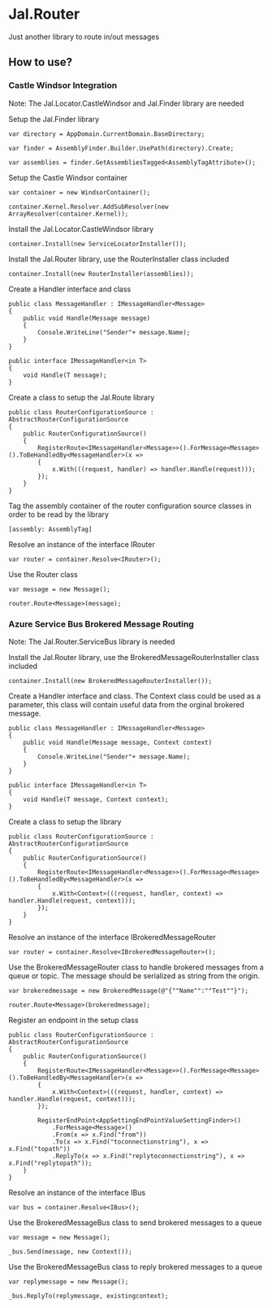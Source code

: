 # Jal.Router
Just another library to route in/out messages

## How to use?

### Castle Windsor Integration

Note: The Jal.Locator.CastleWindsor and Jal.Finder library are needed

Setup the Jal.Finder library

	var directory = AppDomain.CurrentDomain.BaseDirectory;

	var finder = AssemblyFinder.Builder.UsePath(directory).Create;

    var assemblies = finder.GetAssembliesTagged<AssemblyTagAttribute>();

Setup the Castle Windsor container

	var container = new WindsorContainer();

	container.Kernel.Resolver.AddSubResolver(new ArrayResolver(container.Kernel));

Install the Jal.Locator.CastleWindsor library

	container.Install(new ServiceLocatorInstaller());

Install the Jal.Router library, use the RouterInstaller class included

    container.Install(new RouterInstaller(assemblies));

Create a Handler interface and class

    public class MessageHandler : IMessageHandler<Message>
    {
        public void Handle(Message message)
        {
            Console.WriteLine("Sender"+ message.Name);
        }
    }

    public interface IMessageHandler<in T>
    {
        void Handle(T message);
    }

Create a class to setup the Jal.Route library

    public class RouterConfigurationSource : AbstractRouterConfigurationSource
    {
        public RouterConfigurationSource()
        {
            RegisterRoute<IMessageHandler<Message>>().ForMessage<Message>().ToBeHandledBy<MessageHandler>(x =>
            {
                x.With(((request, handler) => handler.Handle(request)));
            });
        }
    }

Tag the assembly container of the router configuration source classes in order to be read by the library

    [assembly: AssemblyTag]
	
Resolve an instance of the interface IRouter

	var router = container.Resolve<IRouter>();

Use the Router class

    var message = new Message();

    router.Route<Message>(message);

### Azure Service Bus Brokered Message Routing

Note: The Jal.Router.ServiceBus library is needed

Install the Jal.Router library, use the BrokeredMessageRouterInstaller class included

    container.Install(new BrokeredMessageRouterInstaller());

Create a Handler interface and class. The Context class could be used as a parameter, this class will contain useful data from the orginal brokered message.

    public class MessageHandler : IMessageHandler<Message>
    {
        public void Handle(Message message, Context context)
        {
            Console.WriteLine("Sender"+ message.Name);
        }
    }

    public interface IMessageHandler<in T>
    {
        void Handle(T message, Context context);
    }

Create a class to setup the library

    public class RouterConfigurationSource : AbstractRouterConfigurationSource
    {
        public RouterConfigurationSource()
        {
            RegisterRoute<IMessageHandler<Message>>().ForMessage<Message>().ToBeHandledBy<MessageHandler>(x =>
            {
                x.With<Context>(((request, handler, context) => handler.Handle(request, context)));
            });
        }
    }

Resolve an instance of the interface IBrokeredMessageRouter

	var router = container.Resolve<IBrokeredMessageRouter>();

Use the BrokeredMessageRouter class to handle brokered messages from a queue or topic. The message should be serialized as string from the origin.

    var brokeredmessage = new BrokeredMessage(@"{""Name"":""Test""}");

    router.Route<Message>(brokeredmessage);

Register an endpoint in the setup class

    public class RouterConfigurationSource : AbstractRouterConfigurationSource
    {
        public RouterConfigurationSource()
        {
            RegisterRoute<IMessageHandler<Message>>().ForMessage<Message>().ToBeHandledBy<MessageHandler>(x =>
            {
                x.With<Context>(((request, handler, context) => handler.Handle(request, context)));
            });

            RegisterEndPoint<AppSettingEndPointValueSettingFinder>()
                .ForMessage<Message>()
                .From(x => x.Find("from"))
                .To(x => x.Find("toconnectionstring"), x => x.Find("topath"))
                .ReplyTo(x => x.Find("replytoconnectionstring"), x => x.Find("replytopath"));
        }
    }

Resolve an instance of the interface IBus

	var bus = container.Resolve<IBus>();

Use the BrokeredMessageBus class to send brokered messages to a queue

    var message = new Message();

    _bus.Send(message, new Context());

Use the BrokeredMessageBus class to reply brokered messages to a queue

    var replymessage = new Message();

    _bus.ReplyTo(replymessage, existingcontext);
